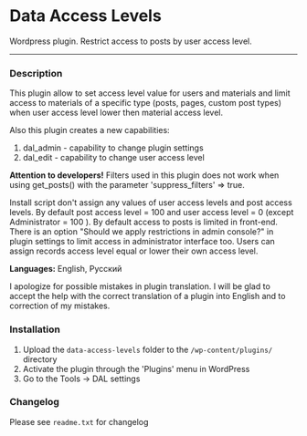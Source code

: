 # Data Access Levels

Wordpress plugin. Restrict access to posts by user access level.

-----------------------

### Description

This plugin allow to set access level value for users and materials and limit 
access to materials of a specific type (posts, pages, custom post types) when 
user access level lower then material access level.

Also this plugin creates a new capabilities:

1. dal_admin - capability to change plugin settings
2. dal_edit - capability to change user access level

**Attention to developers!** 
Filters used in this plugin does not work when using get_posts() with
the parameter 'suppress_filters' => true.

Install script don't assign any values of user access levels and post access levels.
By default post access level = 100 and user access level = 0 (except Administrator = 100 ).
By default access to posts is limited in front-end. There is an option 
"Should we apply restrictions in admin console?" in plugin settings to limit access in 
administrator interface too.
Users can assign records access level equal or lower their own access level.

**Languages:** English, Русский

I apologize for possible mistakes in plugin translation.
I will be glad to accept the help with the correct translation of a plugin into
English and to correction of my mistakes.


### Installation

1. Upload the `data-access-levels` folder to the `/wp-content/plugins/` directory
2. Activate the plugin through the 'Plugins' menu in WordPress
3. Go to the Tools -> DAL settings


### Changelog
Please see `readme.txt` for changelog
